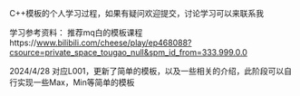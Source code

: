 C++模板的个人学习过程，如果有疑问欢迎提交，讨论学习可以来联系我

学习参考资料：
推荐mq白的模板课程https://www.bilibili.com/cheese/play/ep468088?csource=private_space_tougao_null&spm_id_from=333.999.0.0

2024/4/28
对应L001，更新了简单的模板，以及一些相关的介绍，此阶段可以自行实现一些Max，Min等简单的模板

